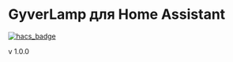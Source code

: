 # GyverLamp для Home Assistant
[![hacs_badge](https://img.shields.io/badge/HACS-Custom-orange.svg)](https://github.com/custom-components/hacs)

v 1.0.0